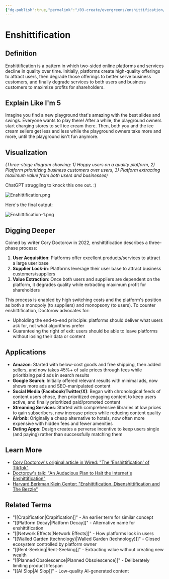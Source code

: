 ```yaml
---
{"dg-publish":true,"permalink":"/03-create/evergreens/enshittification/","title":"Enshittification","tags":["enshittification","platform-economics","technology-criticism","digital-capitalism"]}
---
```


# Enshittification

## **Definition**

Enshittification is a pattern in which two-sided online platforms and services decline in quality over time. Initially, platforms create high-quality offerings to attract users, then degrade those offerings to better serve business customers, and finally degrade services to both users and business customers to maximize profits for shareholders.

## **Explain Like I'm 5**

Imagine you find a new playground that's amazing with the best slides and swings. Everyone wants to play there! After a while, the playground owners start charging stores to sell ice cream there. Then, both you and the ice cream sellers get less and less while the playground owners take more and more, until the playground isn't fun anymore.

## **Visualization**

_(Three-stage diagram showing: 1) Happy users on a quality platform, 2) Platform prioritizing business customers over users, 3) Platform extracting maximum value from both users and businesses)_

ChatGPT struggling to knock this one out. :) 

![Enshittification.png](/img/user/04%20META/%F0%9F%94%97%20Assets/Enshittification.png)

Here's the final output:

![Enshittification-1.png](/img/user/04%20META/%F0%9F%94%97%20Assets/Enshittification-1.png)
## **Digging Deeper**

Coined by writer Cory Doctorow in 2022, enshittification describes a three-phase process:

1. **User Acquisition**: Platforms offer excellent products/services to attract a large user base
2. **Supplier Lock-in**: Platforms leverage their user base to attract business customers/suppliers
3. **Value Extraction**: Once both users and suppliers are dependent on the platform, it degrades quality while extracting maximum profit for shareholders

This process is enabled by high switching costs and the platform's position as both a monopoly (to suppliers) and monopsony (to users). To counter enshittification, Doctorow advocates for:

- Upholding the end-to-end principle: platforms should deliver what users ask for, not what algorithms prefer
- Guaranteeing the right of exit: users should be able to leave platforms without losing their data or content

## **Applications**

- **Amazon**: Started with below-cost goods and free shipping, then added sellers, and now takes 45%+ of sale prices through fees while prioritizing paid ads in search results
- **Google Search**: Initially offered relevant results with minimal ads, now shows more ads and SEO-manipulated content
- **Social Media (Facebook/Twitter/X)**: Began with chronological feeds of content users chose, then prioritized engaging content to keep users active, and finally prioritized paid/promoted content
- **Streaming Services**: Started with comprehensive libraries at low prices to gain subscribers, now increase prices while reducing content quality
- **Airbnb**: Originally a cheap alternative to hotels, now often more expensive with hidden fees and fewer amenities
- **Dating Apps**: Design creates a perverse incentive to keep users single (and paying) rather than successfully matching them

## **Learn More**

- [Cory Doctorow's original article in Wired: "The 'Enshittification' of TikTok"](https://www.wired.com/story/tiktok-platforms-cory-doctorow/)
- [Doctorow's talk: "An Audacious Plan to Halt the Internet's Enshittification"](https://www.youtube.com/watch?v=rimtaSgGz_4)
- [Harvard Berkman Klein Center: "Enshittification, Disenshittification and The Bezzle"](https://cyber.harvard.edu/events/enshittification-disenshittification-and-bezzle-cory-doctorow-conversation-randall-munroe)

## **Related Terms**

- "[[Crapification\|Crapification]]" - An earlier term for similar concept
- "[[Platform Decay\|Platform Decay]]" - Alternative name for enshittification
- "[[Network Effects\|Network Effects]]" - How platforms lock in users
- "[[Walled Garden (technology)\|Walled Garden (technology)]]" - Closed ecosystem controlled by platform owner
- "[[Rent-Seeking\|Rent-Seeking]]" - Extracting value without creating new wealth
- "[[Planned Obsolescence\|Planned Obsolescence]]" - Deliberately limiting product lifespan
- "[[AI Slop\|AI Slop]]" - Low-quality AI-generated content